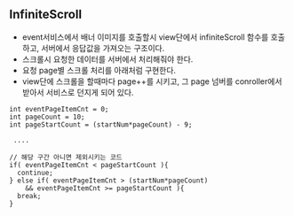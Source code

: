 ## InfiniteScroll
- event서비스에서 배너 이미지를 호출할시 view단에서 infiniteScroll 함수를 호출하고, 서버에서 응답값을 가져오는 구조이다. 
- 스크롤시 요청한 데이터를 서버에서 처리해줘야 한다. 
- 요청 page별 스크롤 처리를 아래처럼 구현한다. 
- view단에 스크롤을 할때마다 page++를 시키고, 그 page 넘버를 conroller에서 받아서 서비스로 던지게 되어 있다. 

```
int eventPageItemCnt = 0;
int pageCount = 10;
int pageStartCount = (startNum*pageCount) - 9;

 ....

// 해당 구간 아니면 제외시키는 코드 
if( eventPageItemCnt < pageStartCount ){ 
  continue;
} else if( eventPageItemCnt > (startNum*pageCount)	
    && eventPageItemCnt >= pageStartCount ){
  break;
}

``` 

 
